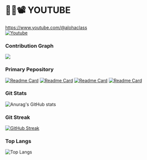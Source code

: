 
# 👩‍🏫📽 YOUTUBE 
https://www.youtube.com/@alohaclass
<br>
<a href="https://www.youtube.com/channel/UCVqCofIsA8rXp8Nm0-Rzo0A?sub_confirmation=1" rel="nofollow"><img alt="Youtube" title="Youtube" src="https://i.imgur.com/Fj6mooW.png" data-canonical-src="https://img.shields.io/badge/-Subscribe-red?style=for-the-badge&amp;logo=youtube&amp;logoColor=white" style="max-width: 100%;"></a>

<!-- 잔디 -->
### Contribution Graph 
<img src="https://ghchart.rshah.org/219138/wwwalohacampus" />

<!--
![Anurag's GitHub stats](https://github-readme-stats.vercel.app/api?username=wwwalohacampus&theme=default&show_icons=true)

-->

<!-- 대표 레포지토리 -->
### Primary Pepository
[![Readme Card](https://github-readme-stats.vercel.app/api/pin/?username=ALOHA-CLASS&repo=JAVA_TJE&show_icons=true&theme=nightowl)](https://github.com/ALOHA-CLASS/JAVA_TJE)
[![Readme Card](https://github-readme-stats.vercel.app/api/pin/?username=ALOHA-CLASS&repo=SpringBoot_TJE&show_icons=true&theme=nightowl)](https://github.com/ALOHA-CLASS/SpringBoot_TJE)
[![Readme Card](https://github-readme-stats.vercel.app/api/pin/?username=ALOHA-CLASS&repo=Node.js_TJE&show_icons=true&theme=nightowl)](https://github.com/ALOHA-CLASS/Node.js_TJE)
[![Readme Card](https://github-readme-stats.vercel.app/api/pin/?username=ALOHA-CLASS&repo=React_TJE&show_icons=true&theme=nightowl)](https://github.com/ALOHA-CLASS/React_TJE)


<!-- 깃 스텟 -->
### Git Stats 
![Anurag's GitHub stats](https://github-readme-stats-git-masterorgs-github-readme-stats-team.vercel.app/api?username=wwwalohacampus&include_orgs=true&include_all_commits=true&count_private=true&show_icons=true&theme=nightowl&locale=kr)

### Git Streak
[![GitHub Streak](https://streak-stats.demolab.com?user=wwwalohacampus&theme=github-dark-blue&locale=ko)](https://git.io/streak-stats)

### Top Langs
![Top Langs](https://github-readme-stats.vercel.app/api/top-langs/?username=wwwalohacampus&layout=pie&include_orgs=true&count_private=true&show_icons=true&theme=nightowl&locale=kr)



